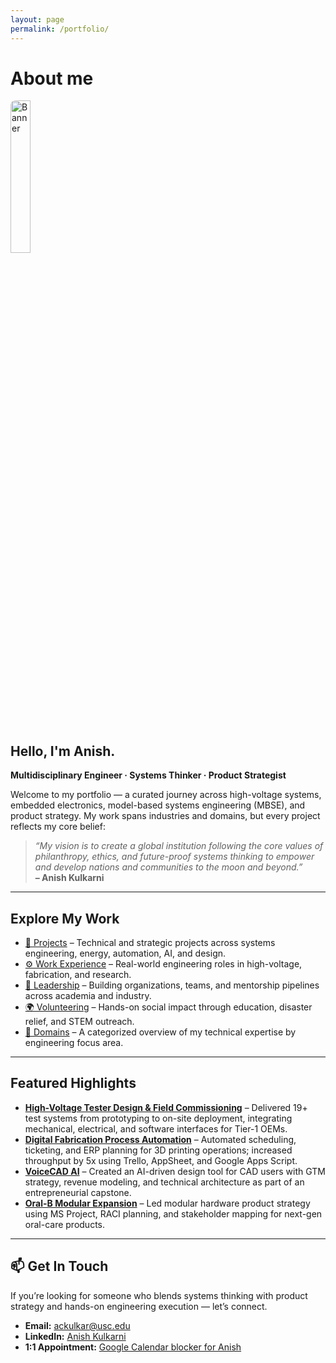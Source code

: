 ```yaml
---
layout: page
permalink: /portfolio/
---
```

<h1>About me</h1>
<img src="https://anikulkarn.github.io/portfolio/assets/img/anish_dp.jpg" alt="Banner" style="width: 25%; border-radius: 8px; margin-bottom: 1.5rem;" />
<h2>Hello, I'm Anish.</h2>
<p><strong>Multidisciplinary Engineer · Systems Thinker · Product Strategist</strong></p>

<p>
Welcome to my portfolio — a curated journey across high-voltage systems, embedded electronics, model-based systems engineering (MBSE), and product strategy. My work spans industries and domains, but every project reflects my core belief:
</p>

<blockquote>
  <em>“My vision is to create a global institution following the core values of philanthropy, ethics, and future-proof systems thinking to empower and develop nations and communities to the moon and beyond.”</em><br/>
  <strong>– Anish Kulkarni</strong>
</blockquote>

---

<h2>Explore My Work</h2>

<ul>
  <li><a href="/projects/">📁 Projects</a> – Technical and strategic projects across systems engineering, energy, automation, AI, and design.</li>
  <li><a href="/experience/">⚙️ Work Experience</a> – Real-world engineering roles in high-voltage, fabrication, and research.</li>
  <li><a href="/leadership/">👥 Leadership</a> – Building organizations, teams, and mentorship pipelines across academia and industry.</li>
  <li><a href="/volunteering/">🌍 Volunteering</a> – Hands-on social impact through education, disaster relief, and STEM outreach.</li>
  <li><a href="/domains/">📡 Domains</a> – A categorized overview of my technical expertise by engineering focus area.</li>
</ul>

---

<h2>Featured Highlights</h2>

<ul>
  <li><strong><a href="/portfolio/experience/#crest-test-systems-pvt-ltd-aug-2021--jul-2023">High-Voltage Tester Design & Field Commissioning</a></strong> – Delivered 19+ test systems from prototyping to on-site deployment, integrating mechanical, electrical, and software interfaces for Tier-1 OEMs.</li>

  <li><strong><a href="/portfolio/experience/#university-of-southern-california--baum-family-maker-space">Digital Fabrication Process Automation</a></strong> – Automated scheduling, ticketing, and ERP planning for 3D printing operations; increased throughput by 5x using Trello, AppSheet, and Google Apps Script.</li>

  <li><strong><a href="/portfolio/projects/#voicecad-ai--ai-driven-cad-system-sep-2024--dec-2024">VoiceCAD AI</a></strong> – Created an AI-driven design tool for CAD users with GTM strategy, revenue modeling, and technical architecture as part of an entrepreneurial capstone.</li>

  <li><strong><a href="/portfolio/projects/#expanding-oral-bs-modular-product-line-sep-2023--dec-2023">Oral-B Modular Expansion</a></strong> – Led modular hardware product strategy using MS Project, RACI planning, and stakeholder mapping for next-gen oral-care products.</li>

</ul>


---

<h2>📫 Get In Touch</h2>

<p>If you’re looking for someone who blends systems thinking with product strategy and hands-on engineering execution — let’s connect.</p>

<ul>
  <li><strong>Email:</strong> <a href="mailto:ackulkar@usc.edu">ackulkar@usc.edu</a></li>
  <li><strong>LinkedIn:</strong> <a href="https://www.linkedin.com/in/anikulkarn/" target="_blank">Anish Kulkarni</a></li>
  <li><strong>1:1 Appointment:</strong> <a href="https://calendar.app.google/iDX8jh92Hv3chcAx7" target="_blank">Google Calendar blocker for Anish</a></li>
</ul>
